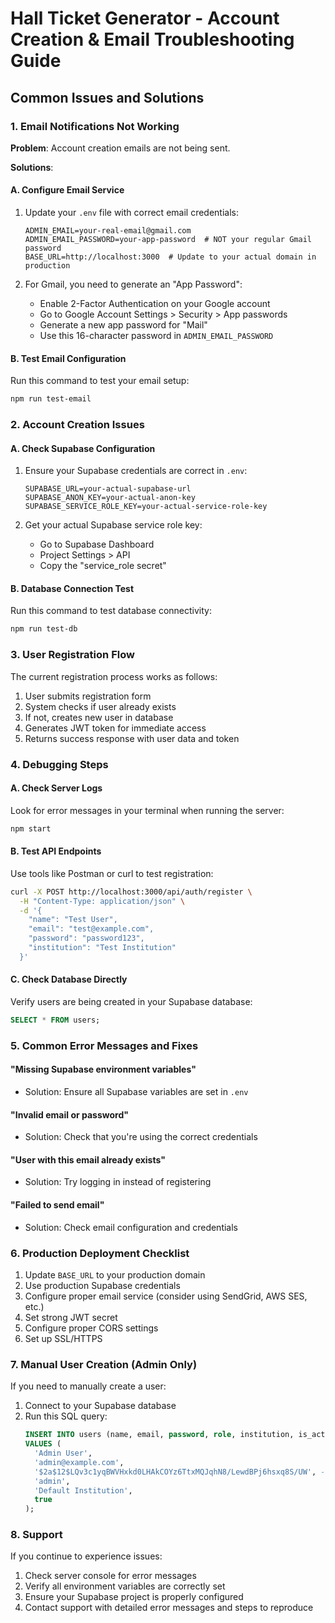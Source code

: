 # Hall Ticket Generator - Account Creation & Email Troubleshooting Guide

## Common Issues and Solutions

### 1. Email Notifications Not Working

**Problem**: Account creation emails are not being sent.

**Solutions**:

#### A. Configure Email Service
1. Update your `.env` file with correct email credentials:
   ```env
   ADMIN_EMAIL=your-real-email@gmail.com
   ADMIN_EMAIL_PASSWORD=your-app-password  # NOT your regular Gmail password
   BASE_URL=http://localhost:3000  # Update to your actual domain in production
   ```

2. For Gmail, you need to generate an "App Password":
   - Enable 2-Factor Authentication on your Google account
   - Go to Google Account Settings > Security > App passwords
   - Generate a new app password for "Mail"
   - Use this 16-character password in `ADMIN_EMAIL_PASSWORD`

#### B. Test Email Configuration
Run this command to test your email setup:
```bash
npm run test-email
```

### 2. Account Creation Issues

#### A. Check Supabase Configuration
1. Ensure your Supabase credentials are correct in `.env`:
   ```env
   SUPABASE_URL=your-actual-supabase-url
   SUPABASE_ANON_KEY=your-actual-anon-key
   SUPABASE_SERVICE_ROLE_KEY=your-actual-service-role-key
   ```

2. Get your actual Supabase service role key:
   - Go to Supabase Dashboard
   - Project Settings > API
   - Copy the "service_role secret"

#### B. Database Connection Test
Run this command to test database connectivity:
```bash
npm run test-db
```

### 3. User Registration Flow

The current registration process works as follows:

1. User submits registration form
2. System checks if user already exists
3. If not, creates new user in database
4. Generates JWT token for immediate access
5. Returns success response with user data and token

### 4. Debugging Steps

#### A. Check Server Logs
Look for error messages in your terminal when running the server:
```bash
npm start
```

#### B. Test API Endpoints
Use tools like Postman or curl to test registration:

```bash
curl -X POST http://localhost:3000/api/auth/register \
  -H "Content-Type: application/json" \
  -d '{
    "name": "Test User",
    "email": "test@example.com",
    "password": "password123",
    "institution": "Test Institution"
  }'
```

#### C. Check Database Directly
Verify users are being created in your Supabase database:
```sql
SELECT * FROM users;
```

### 5. Common Error Messages and Fixes

#### "Missing Supabase environment variables"
- Solution: Ensure all Supabase variables are set in `.env`

#### "Invalid email or password"
- Solution: Check that you're using the correct credentials

#### "User with this email already exists"
- Solution: Try logging in instead of registering

#### "Failed to send email"
- Solution: Check email configuration and credentials

### 6. Production Deployment Checklist

1. Update `BASE_URL` to your production domain
2. Use production Supabase credentials
3. Configure proper email service (consider using SendGrid, AWS SES, etc.)
4. Set strong JWT secret
5. Configure proper CORS settings
6. Set up SSL/HTTPS

### 7. Manual User Creation (Admin Only)

If you need to manually create a user:

1. Connect to your Supabase database
2. Run this SQL query:
   ```sql
   INSERT INTO users (name, email, password, role, institution, is_active)
   VALUES (
     'Admin User',
     'admin@example.com',
     '$2a$12$LQv3c1yqBWVHxkd0LHAkCOYz6TtxMQJqhN8/LewdBPj6hsxq8S/UW', -- password: admin123
     'admin',
     'Default Institution',
     true
   );
   ```

### 8. Support

If you continue to experience issues:
1. Check server console for error messages
2. Verify all environment variables are correctly set
3. Ensure your Supabase project is properly configured
4. Contact support with detailed error messages and steps to reproduce